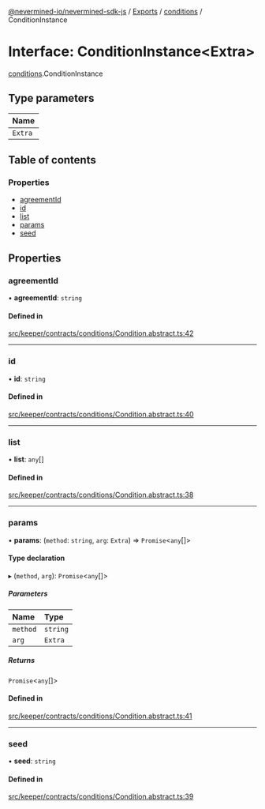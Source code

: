 [@nevermined-io/nevermined-sdk-js](../README.md) / [Exports](../modules.md) / [conditions](../modules/conditions.md) / ConditionInstance

# Interface: ConditionInstance<Extra\>

[conditions](../modules/conditions.md).ConditionInstance

## Type parameters

| Name |
| :------ |
| `Extra` |

## Table of contents

### Properties

- [agreementId](conditions.ConditionInstance.md#agreementid)
- [id](conditions.ConditionInstance.md#id)
- [list](conditions.ConditionInstance.md#list)
- [params](conditions.ConditionInstance.md#params)
- [seed](conditions.ConditionInstance.md#seed)

## Properties

### agreementId

• **agreementId**: `string`

#### Defined in

[src/keeper/contracts/conditions/Condition.abstract.ts:42](https://github.com/nevermined-io/sdk-js/blob/56fc18a/src/keeper/contracts/conditions/Condition.abstract.ts#L42)

___

### id

• **id**: `string`

#### Defined in

[src/keeper/contracts/conditions/Condition.abstract.ts:40](https://github.com/nevermined-io/sdk-js/blob/56fc18a/src/keeper/contracts/conditions/Condition.abstract.ts#L40)

___

### list

• **list**: `any`[]

#### Defined in

[src/keeper/contracts/conditions/Condition.abstract.ts:38](https://github.com/nevermined-io/sdk-js/blob/56fc18a/src/keeper/contracts/conditions/Condition.abstract.ts#L38)

___

### params

• **params**: (`method`: `string`, `arg`: `Extra`) => `Promise`<`any`[]\>

#### Type declaration

▸ (`method`, `arg`): `Promise`<`any`[]\>

##### Parameters

| Name | Type |
| :------ | :------ |
| `method` | `string` |
| `arg` | `Extra` |

##### Returns

`Promise`<`any`[]\>

#### Defined in

[src/keeper/contracts/conditions/Condition.abstract.ts:41](https://github.com/nevermined-io/sdk-js/blob/56fc18a/src/keeper/contracts/conditions/Condition.abstract.ts#L41)

___

### seed

• **seed**: `string`

#### Defined in

[src/keeper/contracts/conditions/Condition.abstract.ts:39](https://github.com/nevermined-io/sdk-js/blob/56fc18a/src/keeper/contracts/conditions/Condition.abstract.ts#L39)
